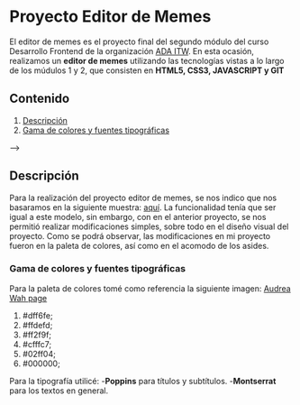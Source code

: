 # Proyecto Editor de Memes

El editor de memes es el proyecto final del segundo módulo del curso Desarrollo Frontend de la organización [ADA ITW](https://adaitw.org/).
En esta ocasión, realizamos un **editor de memes** utilizando las tecnologías vistas a lo largo de los múdulos 1 y 2, que consisten en **HTML5, CSS3, JAVASCRIPT y GIT**

## Contenido

1. [Descripción](#Descripción)
2. [Gama de colores y fuentes tipográficas](#gama-de-colores)
<!-- [Muestra del proyecto](#muestra-del-proyecto) --> -->

## Descripción

Para la realización del proyecto editor de memes, se nos indico que nos basaramos en la siguiente muestra: [aquí](https://frontend-proyecto-meme.adaitw.org/). La funcionalidad tenía que ser igual a este modelo, sin embargo, con en el anterior proyecto, se nos permitió realizar modificaciones simples, sobre todo en el diseño visual del proyecto.
Como se podrá observar, las modificaciones en mi proyecto fueron en la paleta de colores, así como en el acomodo de los asides.

### Gama de colores y fuentes tipográficas

Para la paleta de colores tomé como referencia la siguiente imagen:
[Audrea Wah page](./imágenes/paleta-de-colores-editor-de-memes-proyecto.jpeg)
1. #dff6fe;
2. #ffdefd;
3. #ff2f9f;
4. #cfffc7;
5. #02ff04;
6. #000000;

Para la tipografía utilicé:
-**Poppins** para títulos y subtítulos.
-**Montserrat** para los textos en general.

